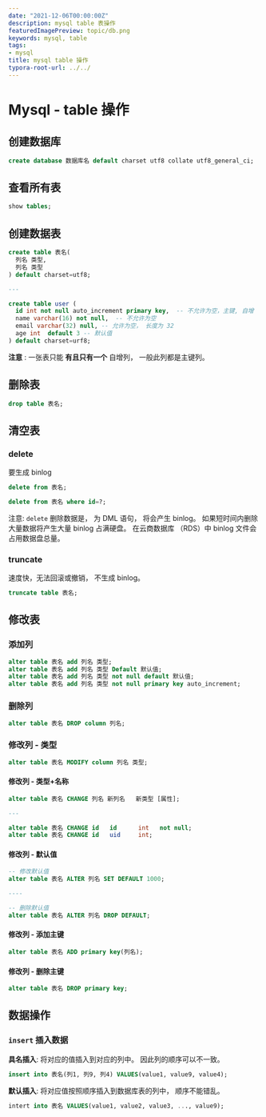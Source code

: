 ```yaml
---
date: "2021-12-06T00:00:00Z"
description: mysql table 表操作
featuredImagePreview: topic/db.png
keywords: mysql, table
tags:
- mysql
title: mysql table 操作
typora-root-url: ../../
---
```


# Mysql - table 操作

## 创建数据库

```sql
create database 数据库名 default charset utf8 collate utf8_general_ci;
```



## 查看所有表

```sql
show tables;
```



## 创建数据表

```sql
create table 表名(
  列名 类型,
  列名 类型
) default charset=utf8;

---

create table user (
  id int not null auto_increment primary key,  -- 不允许为空，主键, 自增
  name varchar(16) not null,  -- 不允许为空
  email varchar(32) null, -- 允许为空， 长度为 32
  age int  default 3 -- 默认值
) default charset=urf8;
```

**注意** : 一张表只能 **有且只有一个** 自增列， 一般此列都是主键列。



## 删除表

```sql
drop table 表名;
```



## 清空表



### delete

要生成 binlog

```sql
delete from 表名;

delete from 表名 where id=?;
```

注意:  `delete` 删除数据是， 为 DML 语句， 将会产生 binlog。 如果短时间内删除大量数据将产生大量 binlog 占满硬盘。 在云商数据库 （RDS）中 binlog 文件会占用数据盘总量。



### truncate

速度快，无法回滚或撤销， 不生成 binlog。

```sql
truncate table 表名;
```



## 修改表

### 添加列

```sql
alter table 表名 add 列名 类型;
alter table 表名 add 列名 类型 Default 默认值;
alter table 表名 add 列名 类型 not null default 默认值;
alter table 表名 add 列名 类型 not null primary key auto_increment;
```



### 删除列

```sql
alter table 表名 DROP column 列名;
```



### 修改列 - 类型

```sql
alter table 表名 MODIFY column 列名 类型;
```

#### 修改列 - 类型+名称

```sql
alter table 表名 CHANGE 列名 新列名   新类型 [属性];

---

alter table 表名 CHANGE id   id      int   not null;
alter table 表名 CHANGE id   uid     int;

```

#### 修改列 - 默认值

```sql
-- 修改默认值
alter table 表名 ALTER 列名 SET DEFAULT 1000;

----

-- 删除默认值
alter table 表名 ALTER 列名 DROP DEFAULT;
```



#### 修改列 - 添加主键

```sql
alter table 表名 ADD primary key(列名);
```



#### 修改列 -  删除主键

```sql
alter table 表名 DROP primary key;
```



## 数据操作

###  `insert` 插入数据

**具名插入**: 将对应的值插入到对应的列中。 因此列的顺序可以不一致。

```sql
insert into 表名(列1, 列9, 列4) VALUES(value1, value9, value4);
```

**默认插入**:  将对应值按照顺序插入到数据库表的列中， 顺序不能错乱。

```sql
intert into 表名 VALUES(value1, value2, value3, ..., value9);
```
